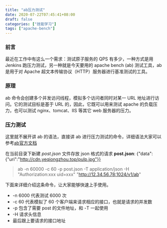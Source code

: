 ```yaml
---
title: "ab压力测试"
date: 2020-07-22T07:45:41+08:00
draft: false
categories: ["技能学习"]
tags: ["apache-bench"]
---
```


### 前言

最近在工作中有这么一个需求：测试原子服务的 QPS 有多少，一种方式是用 Jenkins 跑压力测试，另一种就是今天要用的 apache bench (ab) 测试工具，ab 是用于对 Apache 超文本传输​​协议（HTTP）服务器进行基准测试的工具。

### 原理

ab 命令会创建多个并发访问线程，模拟多个访问者同时对某一 URL 地址进行访问。它的测试目标是基于 URL 的，因此，它既可以用来测试 apache 的负载压力，也可以测试 nginx、tomcat、IIS 等其它 web 服务器的压力。

### 压力测试

这里就不展开讲 ab 的语法，直接讲 ab 进行压力测试的命令，详细语法大家可以参考[ab官方文档](https://httpd.apache.org/docs/2.4/programs/ab.html)

在当前目录下新建 *post.json* 文件存放 json 格式的请求
**post.json**: {"data":{"uri":"http://cdn.yeqiongzhou.top/pulp.jpg"}}

> ab -n 60000 -c 60 -p post.json -T application/json -H "Authorization:xxx uid=xxx" "http://12.34.56.78:1024/v1/ab"

下面来详细介绍这条命令，让大家能够快速上手使用。

- -n 6000 代表测试 6000 次
- -c 60 代表模拟了 60 个客户端来请求相应的接口，也就是请求的并发数
- -p 包含了需要 post 的文件地址，和 -T 一起使用
- -H 请求头信息
- 最后跟上要请求的接口地址
